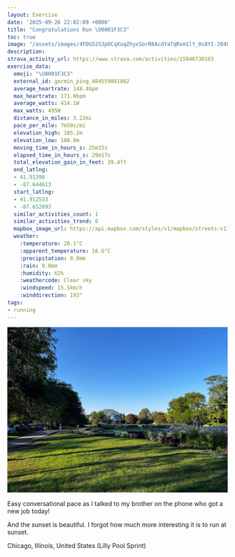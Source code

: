 ```yaml
---
layout: Exercise
date: '2025-09-26 22:02:09 +0000'
title: "Congratulations Run \U0001F3C3"
toc: true
image: "/assets/images/4FDG52S3pOCqXuqZhyxSorR6AcdYaTqRxm1lY_0s8YI-2048x1536.jpg.jpeg"
description:
strava_activity_url: https://www.strava.com/activities/15946730163
exercise_data:
  emoji: "\U0001F3C3"
  external_id: garmin_ping_484559081802
  average_heartrate: 148.4bpm
  max_heartrate: 171.0bpm
  average_watts: 414.1W
  max_watts: 495W
  distance_in_miles: 3.22mi
  pace_per_mile: 7m50s/mi
  elevation_high: 185.2m
  elevation_low: 180.0m
  moving_time_in_hours_s: 25m15s
  elapsed_time_in_hours_s: 29m17s
  total_elevation_gain_in_feet: 39.4ft
  end_latlng:
  - 41.91396
  - -87.644613
  start_latlng:
  - 41.912553
  - -87.652893
  similar_activities_count: 1
  similar_activities_trend: 0
  mapbox_image_url: https://api.mapbox.com/styles/v1/mapbox/streets-v11/static/path-5+787af2-1.0(iny~Fxw~uOiCNOIYCsCLUAi%40Bc%40Cy%40B%7B%40JcAFQDQCq%40H_AA_%40%40kCO%7B%40Du%40%3FQAwBDeA%3F%7DELa%40C%5BBKC_%40De%40%40%7D%40Ly%40De%40GaCIsALk%40%3FQFa%40AGIGeCIYGGBGCODUEk%40%40i%40CgDDqAO%7BEB_%40AcB%3Fc%40FOTe%40Uq%40AyBKgCCcCDy%40Cw%40%3FmA%40_%40%3F%7DADu%40AeB%40yCCo%40Ko%40%40yADsACU%3Fm%40IaA%40e%40KuB%40i%40BWAWH_BKmBBs%40Aq%40BqACc%40DU%40%7D%40%3FkBGgADq%40D_CKiAFyAGqBDIHCJ%3FLDFAxC_COAc%40VQPU%40eA%5EMRGXOPAJJf%40X%60%40%5E%60Ab%40vAHPHBZ%3FTDZBpAE%60%40Ez%40a%40%60%40H%5E%3Ff%40Dx%40L%5CAh%40BXI%60%40%40LBFHAZDX%40ZAtA%40PHXAz%40Bf%40CZKP%3FXDf%40DpA%40%40BAPK%40B%40bACdA%40t%40Gp%40D%60DA%7CAB%5CGhAH%7C%40EnAHn%40%3FfBCpA%3FbABRPb%40%3FHCV%40LD%40j%40ExA%3Fp%40GxB%3F~%40GjBElA%40bCIR%40PDXAVB%5E%3FxAApAKtBDz%40E),pin-s-s+e5b22e(-87.65325,41.91477),pin-s-f+89ae00(-87.64370999999994,41.91595999999989)/auto/800x800?access_token=pk.eyJ1Ijoiam9zaGJlY2ttYW4iLCJhIjoiY205eWR2aDd1MWZ6djJrbXc4a3M0bWZleiJ9.XiG9OWkNcZk2QzjJbxLB4A
  weather:
    :temperature: 20.1°C
    :apparent_temperature: 18.6°C
    :precipitation: 0.0mm
    :rain: 0.0mm
    :humidity: 62%
    :weathercode: Clear sky
    :windspeed: 15.5km/h
    :winddirection: 193°
tags:
- running
---
```


![Congratulations Run](/assets/images/4FDG52S3pOCqXuqZhyxSorR6AcdYaTqRxm1lY_0s8YI-2048x1536.jpg.jpeg)

Easy conversational pace as I talked to my brother on the phone who got a new job today! 

And the sunset is beautiful. I forgot how much more interesting it is to run at sunset.

Chicago, Illinois, United States (Lilly Pool Sprint)
